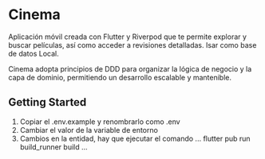 # Cinema
Aplicación móvil creada con Flutter y Riverpod que te permite explorar y buscar películas, así como acceder a revisiones detalladas.
Isar como base de datos Local.

Cinema adopta principios de DDD para organizar la lógica de negocio y la capa de dominio, permitiendo un desarrollo escalable y mantenible.

## Getting Started

1. Copiar el .env.example y renombrarlo como .env
2. Cambiar el valor de la variable de entorno
3. Cambios en la entidad, hay que ejecutar el comando
...
flutter pub run build_runner build
...